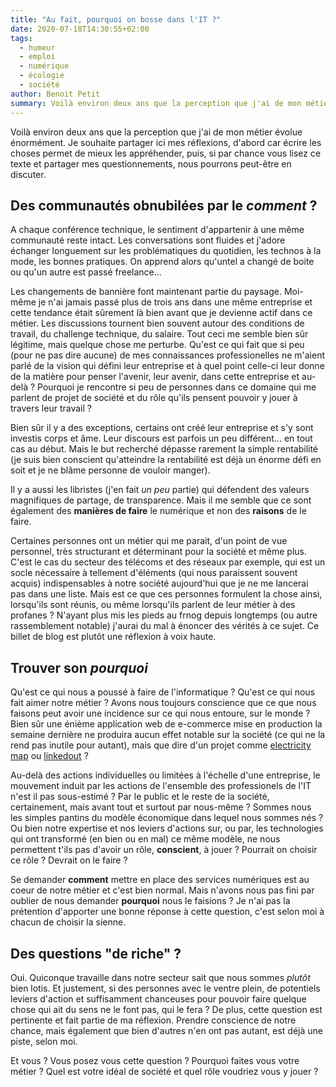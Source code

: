 ```yaml
---
title: "Au fait, pourquoi on bosse dans l'IT ?"
date: 2020-07-18T14:30:55+02:00
tags:
  - humeur
  - emploi
  - numérique
  - écologie
  - société
author: Benoit Petit
summary: Voilà environ deux ans que la perception que j'ai de mon métier évolue énormément. Je souhaite partager ici mes réflexions, d'abord car écrire les choses permet de mieux les appréhender, puis, si par chance vous lisez ce texte et partager mes questionnements, nous pourrons peut-être en discuter.
---
```


Voilà environ deux ans que la perception que j'ai de mon métier évolue énormément. Je souhaite partager ici mes réflexions, d'abord car écrire les choses permet de mieux les appréhender, puis, si par chance vous lisez ce texte et partager mes questionnements, nous pourrons peut-être en discuter.

## Des communautés obnubilées par le *comment* ?

A chaque conférence technique, le sentiment d'appartenir à une même communauté reste intact. Les conversations sont fluides et j'adore échanger longuement sur les problématiques du quotidien, les technos à la mode, les bonnes pratiques. On apprend alors qu'untel a changé de boite ou qu'un autre est passé freelance...

Les changements de bannière font maintenant partie du paysage. Moi-même je n'ai jamais passé plus de trois ans dans une même entreprise et cette tendance était sûrement là bien avant que je devienne actif dans ce métier. Les discussions tournent bien souvent autour des conditions de travail, du challenge technique, du salaire. Tout ceci me semble bien sûr légitime, mais quelque chose me perturbe. Qu'est ce qui fait que si peu (pour ne pas dire aucune) de mes connaissances professionelles ne m'aient parlé de la vision qui défini leur entreprise et à quel point celle-ci leur donne de la matière pour penser l'avenir, leur avenir, dans cette entreprise et au-delà ? Pourquoi je rencontre si peu de personnes dans ce domaine qui me parlent de projet de société et du rôle qu'ils pensent pouvoir y jouer à travers leur travail ?

Bien sûr il y a des exceptions, certains ont créé leur entreprise et s'y sont investis corps et âme. Leur discours est parfois un peu différent... en tout cas au début. Mais le but recherché dépasse rarement la simple rentabilité (je suis bien conscient qu'atteindre la rentabilité est déjà un énorme défi en soit et je ne blâme personne de vouloir manger).

  Il y a aussi les libristes (j'en fait *un peu* partie) qui défendent des valeurs magnifiques de partage, de transparence. Mais il me semble que ce sont également des **manières de faire** le numérique et non des **raisons** de le faire.

  Certaines personnes ont un métier qui me parait, d'un point de vue personnel, très structurant et déterminant pour la société et même plus. C'est le cas du secteur des télécoms et des réseaux par exemple, qui est un socle nécessaire à tellement d'éléments (qui nous paraissent souvent acquis) indispensables à notre société aujourd'hui que je ne me lancerai pas dans une liste. Mais est ce que ces personnes formulent la chose ainsi, lorsqu'ils sont réunis, ou même lorsqu'ils parlent de leur métier à des profanes ? N'ayant plus mis les pieds au frnog depuis longtemps (ou autre rassemblement notable) j'aurai du mal à énoncer des vérités à ce sujet. Ce billet de blog est plutôt une réflexion à voix haute.

## Trouver son *pourquoi*

Qu'est ce qui nous a poussé à faire de l'informatique ? Qu'est ce qui nous fait aimer notre métier ? Avons nous toujours conscience que ce que nous faisons peut avoir une incidence sur ce qui nous entoure, sur le monde ? Bien sûr une énième application web de e-commerce mise en production la semaine dernière ne produira aucun effet notable sur la société (ce qui ne la rend pas inutile pour autant), mais que dire d'un projet comme [electricity map](https://www.electricitymap.org) ou [linkedout](https://www.linkedout.fr) ?

  Au-delà des actions individuelles ou limitées à l'échelle d'une entreprise, le mouvement induit par les actions de l'ensemble des professionels de l'IT n'est il pas sous-estimé ? Par le public et le reste de la société, certainement, mais avant tout et surtout par nous-même ? Sommes nous les simples pantins du modèle économique dans lequel nous sommes nés ? Ou bien notre expertise et nos leviers d'actions sur, ou par, les technologies qui ont transformé (en bien ou en mal) ce même modèle, ne nous permettent t'ils pas d'avoir un rôle, **conscient**, à jouer ? Pourrait on choisir ce rôle ? Devrait on le faire ?

   Se demander **comment** mettre en place des services numériques est au coeur de notre métier et c'est bien normal. Mais n'avons nous pas fini par oublier de nous demander **pourquoi** nous le faisions ? Je n'ai pas la prétention d'apporter une bonne réponse à cette question, c'est selon moi à chacun de choisir la sienne.

## Des questions "de riche" ?

Oui. Quiconque travaille dans notre secteur sait que nous sommes *plutôt* bien lotis. Et justement, si des personnes avec le ventre plein, de potentiels leviers d'action et suffisamment chanceuses pour pouvoir faire quelque chose qui ait du sens ne le font pas, qui le fera ? De plus, cette question est pertinente et fait partie de ma réflexion. Prendre conscience de notre chance, mais également que bien d'autres n'en ont pas autant, est déjà une piste, selon moi.

Et vous ? Vous posez vous cette question ? Pourquoi faites vous votre métier ? Quel est votre idéal de société et quel rôle voudriez vous y jouer ?
